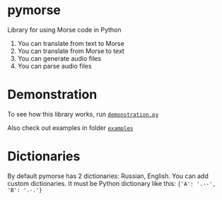 # pymorse
Library for using Morse code in Python
1. You can translate from text to Morse
2. You can translate from Morse to text
3. You can generate audio files
4. You can parse audio files
# Demonstration
To see how this library works, run [`demonstration.py`](https://github.com/allmazz/pymorse/blob/master/demonstration.py)

Also check out examples in folder [`examples`](https://github.com/allmazz/pymorse/blob/master/examples/)
# Dictionaries
By default pymorse has 2 dictionaries: Russian, English. You can add custom dictionaries. It must be Python dictionary like this: `{'A': '.--', 'B': '.-.'}`
